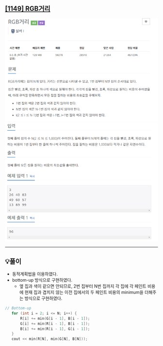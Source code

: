 ## [[1149] RGB거리](https://www.acmicpc.net/problem/1149)

![](imgs/1.PNG)
![](imgs/2.PNG)
___
## 💡풀이
- 동적계획법을 이용하였다.
- bottom-up 방식으로 구현하였다.
	- 옆 집과 색이 같으면 안되므로, 2번 집부터 N번 집까지 각 집에 각 페인트 비용에 현재 집과 겹치지 않는 이전 집에서의 두 페인트 비용의 minimum을 더해주는 방식으로 구현하였다.
```c++
// Bottom-up
   for (int i = 2; i <= N; i++) {
       R[i] += min(G[i - 1], B[i - 1]);
       G[i] += min(R[i - 1], B[i - 1]);
       B[i] += min(R[i - 1], G[i - 1]);
   }
   cout << min(R[N], min(G[N], B[N]));
```